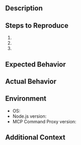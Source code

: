 ## Description
<!-- A clear and concise description of the issue -->

## Steps to Reproduce
<!-- Steps to reproduce the behavior -->
1. 
2. 
3. 

## Expected Behavior
<!-- What you expected to happen -->

## Actual Behavior
<!-- What actually happened -->

## Environment
- OS: <!-- e.g. macOS, Windows, Linux -->
- Node.js version: <!-- e.g. 18.0.0 -->
- MCP Command Proxy version: <!-- e.g. 1.0.0 -->

## Additional Context
<!-- Any other context, screenshots, or relevant information about the issue --> 